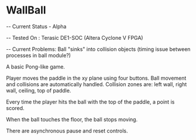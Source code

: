 # WallBall

-- Current Status - Alpha

-- Tested On : Terasic DE1-SOC (Altera Cyclone V FPGA)

-- Current Problems: Ball "sinks" into collision objects (timing issue between processes in ball module?)

A basic Pong-like game. 

Player moves the paddle in the xy plane using four buttons. 
Ball movement and collisions are automatically handled.
Collision zones are: left wall, right wall, ceiling, top of paddle.

Every time the player hits the ball with the top of the paddle, a point is scored.

When the ball touches the floor, the ball stops moving.

There are asynchronous pause and reset controls.
